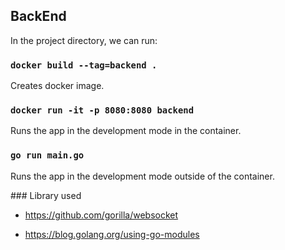 ## BackEnd

In the project directory, we can run:

### `docker build --tag=backend .`

Creates docker image.

### `docker run -it -p 8080:8080 backend`

Runs the app in the development mode in the container.

### `go run main.go`

Runs the app in the development mode outside of the container.


### Library used

- https://github.com/gorilla/websocket

- https://blog.golang.org/using-go-modules